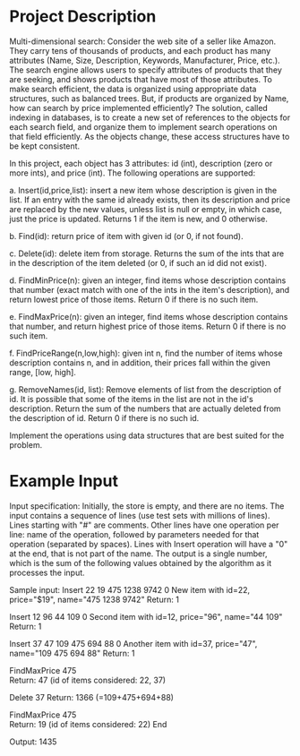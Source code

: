 # Project Description
Multi-dimensional search: Consider the web site of a seller like Amazon.  
They carry tens of thousands of products, and each product has many
attributes (Name, Size, Description, Keywords, Manufacturer, Price, etc.).  
The search engine allows users to specify attributes of products that
they are seeking, and shows products that have most of those
attributes.  To make search efficient, the data is organized using
appropriate data structures, such as balanced trees.  But, if products
are organized by Name, how can search by price implemented efficiently?
The solution, called indexing in databases, is to create a new set of
references to the objects for each search field, and organize them to
implement search operations on that field efficiently.  As the objects
change, these access structures have to be kept consistent.

In this project, each object has 3 attributes: id (int), description
(zero or more ints), and price (int).  The following operations are supported:

   a. Insert(id,price,list): insert a new item whose description is given
      in the list.  If an entry with the same id already exists, then its
      description and price are replaced by the new values, unless list
      is null or empty, in which case, just the price is updated. 
      Returns 1 if the item is new, and 0 otherwise.

   b. Find(id): return price of item with given id (or 0, if not found).

   c. Delete(id): delete item from storage.  Returns the sum of the
      ints that are in the description of the item deleted
      (or 0, if such an id did not exist).

   d. FindMinPrice(n): given an integer, find items whose description
      contains that number (exact match with one of the ints in the
      item's description), and return lowest price of those items.
      Return 0 if there is no such item.

   e. FindMaxPrice(n): given an integer, find items whose description
      contains that number, and return highest price of those items.
      Return 0 if there is no such item.

   f. FindPriceRange(n,low,high): given int n, find the number
      of items whose description contains n, and in addition,
      their prices fall within the given range, [low, high].

   g. RemoveNames(id, list): Remove elements of list from the description of id.
      It is possible that some of the items in the list are not in the
      id's description.  Return the sum of the numbers that are actually
      deleted from the description of id.  Return 0 if there is no such id.

Implement the operations using data structures that are best suited
for the problem.

# Example Input
Input specification:
Initially, the store is empty, and there are no items.  The input
contains a sequence of lines (use test sets with millions of lines).
Lines starting with "#" are comments.  Other lines have one operation
per line: name of the operation, followed by parameters needed for
that operation (separated by spaces).  Lines with Insert operation
will have a "0" at the end, that is not part of the name.  The output
is a single number, which is the sum of the following values obtained
by the algorithm as it processes the input.


Sample input:
Insert 22 19 475 1238 9742 0
New item with id=22, price="$19", name="475 1238 9742"
Return: 1

Insert 12 96 44 109 0
Second item with id=12, price="96", name="44 109"
Return: 1

Insert 37 47 109 475 694 88 0
Another item with id=37, price="47", name="109 475 694 88"
Return: 1

FindMaxPrice 475		
Return: 47 (id of items considered: 22, 37)

Delete 37
Return: 1366 (=109+475+694+88)

FindMaxPrice 475		
Return: 19 (id of items considered: 22)
End

Output:
1435
